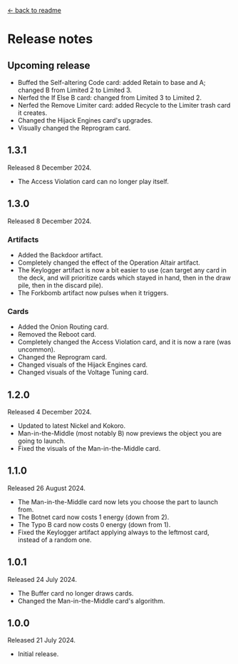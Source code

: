 [← back to readme](README.md)

# Release notes

## Upcoming release

* Buffed the Self-altering Code card: added Retain to base and A; changed B from Limited 2 to Limited 3.
* Nerfed the If Else B card: changed from Limited 3 to Limited 2.
* Nerfed the Remove Limiter card: added Recycle to the Limiter trash card it creates.
* Changed the Hijack Engines card's upgrades.
* Visually changed the Reprogram card.

## 1.3.1
Released 8 December 2024.

* The Access Violation card can no longer play itself.

## 1.3.0
Released 8 December 2024.

### Artifacts
* Added the Backdoor artifact.
* Completely changed the effect of the Operation Altair artifact.
* The Keylogger artifact is now a bit easier to use (can target any card in the deck, and will prioritize cards which stayed in hand, then in the draw pile, then in the discard pile).
* The Forkbomb artifact now pulses when it triggers.

### Cards
* Added the Onion Routing card.
* Removed the Reboot card.
* Completely changed the Access Violation card, and it is now a rare (was uncommon).
* Changed the Reprogram card.
* Changed visuals of the Hijack Engines card.
* Changed visuals of the Voltage Tuning card.

## 1.2.0
Released 4 December 2024.

* Updated to latest Nickel and Kokoro.
* Man-in-the-Middle (most notably B) now previews the object you are going to launch.
* Fixed the visuals of the Man-in-the-Middle card.

## 1.1.0
Released 26 August 2024.

* The Man-in-the-Middle card now lets you choose the part to launch from.
* The Botnet card now costs 1 energy (down from 2).
* The Typo B card now costs 0 energy (down from 1).
* Fixed the Keylogger artifact applying always to the leftmost card, instead of a random one.

## 1.0.1
Released 24 July 2024.

* The Buffer card no longer draws cards.
* Changed the Man-in-the-Middle card's algorithm.

## 1.0.0
Released 21 July 2024.

* Initial release.